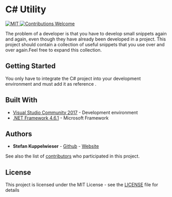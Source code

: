 # C# Utility
<a href="https://opensource.org/licenses/MIT">
  <img src="https://img.shields.io/badge/License-MIT-red.svg"
      alt="MIT">
</a>
<a href="https://github.com/MessageKit/MessageKit/issues">
   <img src="https://img.shields.io/badge/contributions-welcome-brightgreen.svg?style=flat"
        alt="Contributions Welcome">
</a>

The problem of a developer is that you have to develop small snippets again and again, even though they have already been developed in a project. This project should contain a collection of useful snippets that you use over and over again.Feel free to expand this collection.

## Getting Started

You only have to integrate the C# project into your development environment and must add it as reference .


## Built With

* [Visual Studio Community 2017](https://www.visualstudio.com/de/downloads/) - Development environment
* [.NET Framework 4.6.1](https://www.microsoft.com/de-de/download/details.aspx?id=49982) - Microsoft Framework

## Authors

* **Stefan Kuppelwieser** - [Github](https://github.com/StefanKuppelwieser) - [Website](https://wwww.kuppelwieser.net)

See also the list of [contributors](https://github.com/StefanKuppelwieser/C-Util/graphs/contributors) who participated in this project.

## License

This project is licensed under the MIT License - see the [LICENSE](LICENSE) file for details
